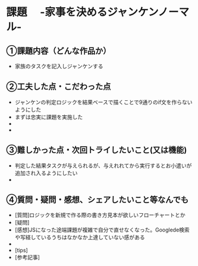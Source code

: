 # 課題　 -家事を決めるジャンケンノーマル-

## ①課題内容（どんな作品か）
- 家族のタスクを記入しジャンケンする

## ②工夫した点・こだわった点
- ジャンケンの判定ロジックを結果ベースで描くことで9通りのif文を作らないようにした
- まずは忠実に課題を実施した
- 
- 

## ③難しかった点・次回トライしたいこと(又は機能)
- 判定した結果タスクが与えられるが、与えれれてから実行するとお小遣いが追加され入るようにしたい
- 

## ④質問・疑問・感想、シェアしたいこと等なんでも
- [質問]ロジックを新規で作る際の書き方見本が欲しいフローチャートとか
- [疑問]
- [感想]JSになった途端課題が複雑で自分で直せなくなった。Googlede検索や写経しているうちはなかなか上達していない感がある
- 
- [tips]
- [参考記事]
